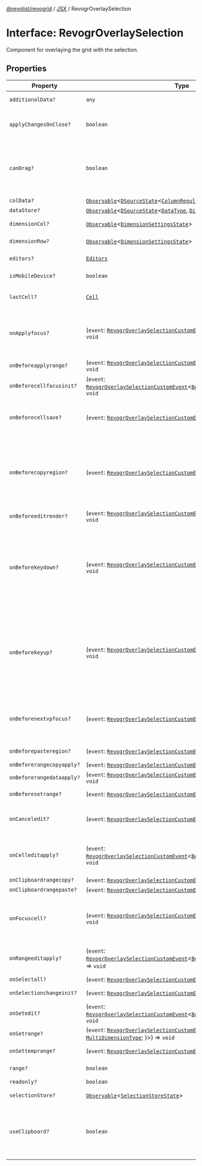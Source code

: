 [@revolist/revogrid](README.md) / [JSX](Namespace.JSX.md) / RevogrOverlaySelection

# Interface: RevogrOverlaySelection

Component for overlaying the grid with the selection.

## Properties

| Property | Type | Description | Defined in |
| ------ | ------ | ------ | ------ |
| `additionalData?` | `any` | Additional data to pass to renderer. | [src/components.d.ts:1857](https://github.com/revolist/revogrid/blob/04dd894203fb683ca28026a56e8b7c79feca958d/src/components.d.ts#L1857) |
| `applyChangesOnClose?` | `boolean` | If true applys changes when cell closes if not Escape. | [src/components.d.ts:1861](https://github.com/revolist/revogrid/blob/04dd894203fb683ca28026a56e8b7c79feca958d/src/components.d.ts#L1861) |
| `canDrag?` | `boolean` | Enable revogr-order-editor component (read more in revogr-order-editor component). Allows D&D. | [src/components.d.ts:1865](https://github.com/revolist/revogrid/blob/04dd894203fb683ca28026a56e8b7c79feca958d/src/components.d.ts#L1865) |
| `colData?` | [`Observable`](TypeAlias.Observable.md)\<[`DSourceState`](TypeAlias.DSourceState.md)\<[`ColumnRegular`](Interface.ColumnRegular.md), [`DimensionCols`](TypeAlias.DimensionCols.md)\>\> | Column data store. | [src/components.d.ts:1869](https://github.com/revolist/revogrid/blob/04dd894203fb683ca28026a56e8b7c79feca958d/src/components.d.ts#L1869) |
| `dataStore?` | [`Observable`](TypeAlias.Observable.md)\<[`DSourceState`](TypeAlias.DSourceState.md)\<[`DataType`](TypeAlias.DataType.md), [`DimensionRows`](TypeAlias.DimensionRows.md)\>\> | Row data store. | [src/components.d.ts:1873](https://github.com/revolist/revogrid/blob/04dd894203fb683ca28026a56e8b7c79feca958d/src/components.d.ts#L1873) |
| `dimensionCol?` | [`Observable`](TypeAlias.Observable.md)\<[`DimensionSettingsState`](Interface.DimensionSettingsState.md)\> | Dimension settings X. | [src/components.d.ts:1877](https://github.com/revolist/revogrid/blob/04dd894203fb683ca28026a56e8b7c79feca958d/src/components.d.ts#L1877) |
| `dimensionRow?` | [`Observable`](TypeAlias.Observable.md)\<[`DimensionSettingsState`](Interface.DimensionSettingsState.md)\> | Dimension settings Y. | [src/components.d.ts:1881](https://github.com/revolist/revogrid/blob/04dd894203fb683ca28026a56e8b7c79feca958d/src/components.d.ts#L1881) |
| `editors?` | [`Editors`](TypeAlias.Editors.md) | Custom editors register. | [src/components.d.ts:1885](https://github.com/revolist/revogrid/blob/04dd894203fb683ca28026a56e8b7c79feca958d/src/components.d.ts#L1885) |
| `isMobileDevice?` | `boolean` | Is mobile view mode. | [src/components.d.ts:1889](https://github.com/revolist/revogrid/blob/04dd894203fb683ca28026a56e8b7c79feca958d/src/components.d.ts#L1889) |
| `lastCell?` | [`Cell`](Interface.Cell.md) | Last real coordinates positions + 1. | [src/components.d.ts:1893](https://github.com/revolist/revogrid/blob/04dd894203fb683ca28026a56e8b7c79feca958d/src/components.d.ts#L1893) |
| `onApplyfocus?` | (`event`: [`RevogrOverlaySelectionCustomEvent`](Interface.RevogrOverlaySelectionCustomEvent.md)\<[`FocusRenderEvent`](Interface.FocusRenderEvent.md)\>) => `void` | Before cell get focused. To prevent the default behavior of applying the edit data, you can call `e.preventDefault()`. | [src/components.d.ts:1897](https://github.com/revolist/revogrid/blob/04dd894203fb683ca28026a56e8b7c79feca958d/src/components.d.ts#L1897) |
| `onBeforeapplyrange?` | (`event`: [`RevogrOverlaySelectionCustomEvent`](Interface.RevogrOverlaySelectionCustomEvent.md)\<[`FocusRenderEvent`](Interface.FocusRenderEvent.md)\>) => `void` | Before range applied. | [src/components.d.ts:1901](https://github.com/revolist/revogrid/blob/04dd894203fb683ca28026a56e8b7c79feca958d/src/components.d.ts#L1901) |
| `onBeforecellfocusinit?` | (`event`: [`RevogrOverlaySelectionCustomEvent`](Interface.RevogrOverlaySelectionCustomEvent.md)\<[`BeforeSaveDataDetails`](TypeAlias.BeforeSaveDataDetails.md)\>) => `void` | Before cell focus. | [src/components.d.ts:1905](https://github.com/revolist/revogrid/blob/04dd894203fb683ca28026a56e8b7c79feca958d/src/components.d.ts#L1905) |
| `onBeforecellsave?` | (`event`: [`RevogrOverlaySelectionCustomEvent`](Interface.RevogrOverlaySelectionCustomEvent.md)\<`any`\>) => `void` | Runs before cell save. Can be used to override or cancel original save. | [src/components.d.ts:1909](https://github.com/revolist/revogrid/blob/04dd894203fb683ca28026a56e8b7c79feca958d/src/components.d.ts#L1909) |
| `onBeforecopyregion?` | (`event`: [`RevogrOverlaySelectionCustomEvent`](Interface.RevogrOverlaySelectionCustomEvent.md)\<`any`\>) => `void` | Before clipboard copy happened. Validate data before copy. To prevent the default behavior of editing data and use your own implementation, call `e.preventDefault()`. | [src/components.d.ts:1913](https://github.com/revolist/revogrid/blob/04dd894203fb683ca28026a56e8b7c79feca958d/src/components.d.ts#L1913) |
| `onBeforeeditrender?` | (`event`: [`RevogrOverlaySelectionCustomEvent`](Interface.RevogrOverlaySelectionCustomEvent.md)\<[`FocusRenderEvent`](Interface.FocusRenderEvent.md)\>) => `void` | Before editor render. | [src/components.d.ts:1917](https://github.com/revolist/revogrid/blob/04dd894203fb683ca28026a56e8b7c79feca958d/src/components.d.ts#L1917) |
| `onBeforekeydown?` | (`event`: [`RevogrOverlaySelectionCustomEvent`](Interface.RevogrOverlaySelectionCustomEvent.md)\<`KeyboardEvent`\>) => `void` | Before key up event proxy, used to prevent key up trigger. If you have some custom behaviour event, use this event to check if it wasn't processed by internal logic. Call preventDefault(). | [src/components.d.ts:1921](https://github.com/revolist/revogrid/blob/04dd894203fb683ca28026a56e8b7c79feca958d/src/components.d.ts#L1921) |
| `onBeforekeyup?` | (`event`: [`RevogrOverlaySelectionCustomEvent`](Interface.RevogrOverlaySelectionCustomEvent.md)\<`KeyboardEvent`\>) => `void` | Before key down event proxy, used to prevent key down trigger. If you have some custom behaviour event, use this event to check if it wasn't processed by internal logic. Call preventDefault(). | [src/components.d.ts:1925](https://github.com/revolist/revogrid/blob/04dd894203fb683ca28026a56e8b7c79feca958d/src/components.d.ts#L1925) |
| `onBeforenextvpfocus?` | (`event`: [`RevogrOverlaySelectionCustomEvent`](Interface.RevogrOverlaySelectionCustomEvent.md)\<[`Cell`](Interface.Cell.md)\>) => `void` | Fired when change of viewport happens. Usually when we switch between pinned regions. | [src/components.d.ts:1929](https://github.com/revolist/revogrid/blob/04dd894203fb683ca28026a56e8b7c79feca958d/src/components.d.ts#L1929) |
| `onBeforepasteregion?` | (`event`: [`RevogrOverlaySelectionCustomEvent`](Interface.RevogrOverlaySelectionCustomEvent.md)\<`any`\>) => `void` | Before region paste happened. | [src/components.d.ts:1933](https://github.com/revolist/revogrid/blob/04dd894203fb683ca28026a56e8b7c79feca958d/src/components.d.ts#L1933) |
| `onBeforerangecopyapply?` | (`event`: [`RevogrOverlaySelectionCustomEvent`](Interface.RevogrOverlaySelectionCustomEvent.md)\<[`ChangedRange`](TypeAlias.ChangedRange.md)\>) => `void` | Before range copy. | [src/components.d.ts:1937](https://github.com/revolist/revogrid/blob/04dd894203fb683ca28026a56e8b7c79feca958d/src/components.d.ts#L1937) |
| `onBeforerangedataapply?` | (`event`: [`RevogrOverlaySelectionCustomEvent`](Interface.RevogrOverlaySelectionCustomEvent.md)\<[`FocusRenderEvent`](Interface.FocusRenderEvent.md)\>) => `void` | Range data apply. | [src/components.d.ts:1941](https://github.com/revolist/revogrid/blob/04dd894203fb683ca28026a56e8b7c79feca958d/src/components.d.ts#L1941) |
| `onBeforesetrange?` | (`event`: [`RevogrOverlaySelectionCustomEvent`](Interface.RevogrOverlaySelectionCustomEvent.md)\<`any`\>) => `void` | Before range selection applied. | [src/components.d.ts:1945](https://github.com/revolist/revogrid/blob/04dd894203fb683ca28026a56e8b7c79feca958d/src/components.d.ts#L1945) |
| `onCanceledit?` | (`event`: [`RevogrOverlaySelectionCustomEvent`](Interface.RevogrOverlaySelectionCustomEvent.md)\<`any`\>) => `void` | Used for editors support when editor close requested. | [src/components.d.ts:1949](https://github.com/revolist/revogrid/blob/04dd894203fb683ca28026a56e8b7c79feca958d/src/components.d.ts#L1949) |
| `onCelleditapply?` | (`event`: [`RevogrOverlaySelectionCustomEvent`](Interface.RevogrOverlaySelectionCustomEvent.md)\<[`BeforeSaveDataDetails`](TypeAlias.BeforeSaveDataDetails.md)\>) => `void` | Cell edit apply to the data source. Triggers datasource edit on the root level. | [src/components.d.ts:1953](https://github.com/revolist/revogrid/blob/04dd894203fb683ca28026a56e8b7c79feca958d/src/components.d.ts#L1953) |
| `onClipboardrangecopy?` | (`event`: [`RevogrOverlaySelectionCustomEvent`](Interface.RevogrOverlaySelectionCustomEvent.md)\<`any`\>) => `void` | Range copy. | [src/components.d.ts:1957](https://github.com/revolist/revogrid/blob/04dd894203fb683ca28026a56e8b7c79feca958d/src/components.d.ts#L1957) |
| `onClipboardrangepaste?` | (`event`: [`RevogrOverlaySelectionCustomEvent`](Interface.RevogrOverlaySelectionCustomEvent.md)\<`any`\>) => `void` | - | [src/components.d.ts:1958](https://github.com/revolist/revogrid/blob/04dd894203fb683ca28026a56e8b7c79feca958d/src/components.d.ts#L1958) |
| `onFocuscell?` | (`event`: [`RevogrOverlaySelectionCustomEvent`](Interface.RevogrOverlaySelectionCustomEvent.md)\<[`ApplyFocusEvent`](Interface.ApplyFocusEvent.md)\>) => `void` | Cell get focused. To prevent the default behavior of applying the edit data, you can call `e.preventDefault()`. | [src/components.d.ts:1962](https://github.com/revolist/revogrid/blob/04dd894203fb683ca28026a56e8b7c79feca958d/src/components.d.ts#L1962) |
| `onRangeeditapply?` | (`event`: [`RevogrOverlaySelectionCustomEvent`](Interface.RevogrOverlaySelectionCustomEvent.md)\<[`BeforeRangeSaveDataDetails`](TypeAlias.BeforeRangeSaveDataDetails.md)\>) => `void` | Range data apply. Triggers datasource edit on the root level. | [src/components.d.ts:1966](https://github.com/revolist/revogrid/blob/04dd894203fb683ca28026a56e8b7c79feca958d/src/components.d.ts#L1966) |
| `onSelectall?` | (`event`: [`RevogrOverlaySelectionCustomEvent`](Interface.RevogrOverlaySelectionCustomEvent.md)\<`any`\>) => `void` | Select all. | [src/components.d.ts:1970](https://github.com/revolist/revogrid/blob/04dd894203fb683ca28026a56e8b7c79feca958d/src/components.d.ts#L1970) |
| `onSelectionchangeinit?` | (`event`: [`RevogrOverlaySelectionCustomEvent`](Interface.RevogrOverlaySelectionCustomEvent.md)\<[`ChangedRange`](TypeAlias.ChangedRange.md)\>) => `void` | Selection range changed. | [src/components.d.ts:1974](https://github.com/revolist/revogrid/blob/04dd894203fb683ca28026a56e8b7c79feca958d/src/components.d.ts#L1974) |
| `onSetedit?` | (`event`: [`RevogrOverlaySelectionCustomEvent`](Interface.RevogrOverlaySelectionCustomEvent.md)\<[`BeforeSaveDataDetails`](TypeAlias.BeforeSaveDataDetails.md)\>) => `void` | Set edit cell. | [src/components.d.ts:1978](https://github.com/revolist/revogrid/blob/04dd894203fb683ca28026a56e8b7c79feca958d/src/components.d.ts#L1978) |
| `onSetrange?` | (`event`: [`RevogrOverlaySelectionCustomEvent`](Interface.RevogrOverlaySelectionCustomEvent.md)\<[`RangeArea`](TypeAlias.RangeArea.md) & \{ `type`: [`MultiDimensionType`](TypeAlias.MultiDimensionType.md); \}\>) => `void` | Set range. | [src/components.d.ts:1982](https://github.com/revolist/revogrid/blob/04dd894203fb683ca28026a56e8b7c79feca958d/src/components.d.ts#L1982) |
| `onSettemprange?` | (`event`: [`RevogrOverlaySelectionCustomEvent`](Interface.RevogrOverlaySelectionCustomEvent.md)\<[`TempRange`](TypeAlias.TempRange.md)\>) => `void` | Set temp range area during autofill. | [src/components.d.ts:1986](https://github.com/revolist/revogrid/blob/04dd894203fb683ca28026a56e8b7c79feca958d/src/components.d.ts#L1986) |
| `range?` | `boolean` | Range selection allowed. | [src/components.d.ts:1990](https://github.com/revolist/revogrid/blob/04dd894203fb683ca28026a56e8b7c79feca958d/src/components.d.ts#L1990) |
| `readonly?` | `boolean` | Readonly mode. | [src/components.d.ts:1994](https://github.com/revolist/revogrid/blob/04dd894203fb683ca28026a56e8b7c79feca958d/src/components.d.ts#L1994) |
| `selectionStore?` | [`Observable`](TypeAlias.Observable.md)\<[`SelectionStoreState`](TypeAlias.SelectionStoreState.md)\> | Selection, range, focus. | [src/components.d.ts:1998](https://github.com/revolist/revogrid/blob/04dd894203fb683ca28026a56e8b7c79feca958d/src/components.d.ts#L1998) |
| `useClipboard?` | `boolean` | Enable revogr-clipboard component (read more in revogr-clipboard component). Allows copy/paste. | [src/components.d.ts:2002](https://github.com/revolist/revogrid/blob/04dd894203fb683ca28026a56e8b7c79feca958d/src/components.d.ts#L2002) |
